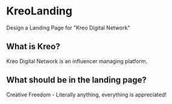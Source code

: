 # KreoLanding
Design a Landing Page for "Kreo Digital Network"

## What is Kreo?
Kreo Digital Network is an influencer managing platform.

## What should be in the landing page?
Creative Freedom - Literally anything, everything is appreciated!
